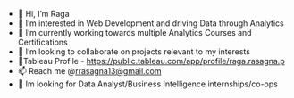 - 👋 Hi, I’m Raga
- 👀 I’m interested in Web Development and driving Data through Analytics
- 🌱 I’m currently working towards multiple Analytics Courses and Certifications
- 💞️ I’m looking to collaborate on projects relevant to my interests
- 🔵Tableau Profile - https://public.tableau.com/app/profile/raga.rasagna.p
- 📫 Reach me @rrasagna13@gmail.com
- 💼 Im looking for Data Analyst/Business Intelligence internships/co-ops
